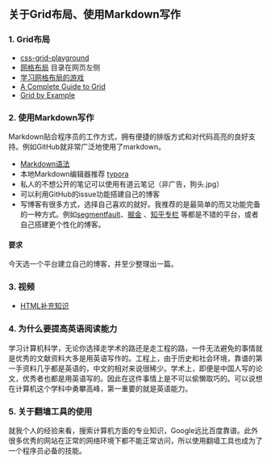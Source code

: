 ## 关于Grid布局、使用Markdown写作

### 1. Grid布局

- [css-grid-playground](https://mozilladevelopers.github.io/playground/css-grid)
- [网格布局](https://developer.mozilla.org/zh-CN/docs/Web/CSS/CSS_Grid_Layout) 目录在网页左侧
- [学习网格布局的游戏](http://cssgridgarden.com/)
- [A Complete Guide to Grid](https://css-tricks.com/snippets/css/complete-guide-grid/)
- [Grid by Example](https://gridbyexample.com/)

### 2. 使用Markdown写作 

Markdown贴合程序员的工作方式，拥有便捷的排版方式和对代码高亮的良好支持。例如GitHub就非常广泛地使用了markdown。

- [Markdown语法](http://note.youdao.com/iyoudao/?p=2411&vendor=unsilent14)
- 本地Markdown编辑器推荐 [typora](https://share.weiyun.com/59N8koA)
- 私人的不想公开的笔记可以使用有道云笔记（非广告，狗头.jpg）
- 可以利用GitHub的issue功能搭建自己的博客
- 写博客有很多方式，选择自己喜欢的就好。我推荐的是最简单的而又功能完备的一种方式。例如[segmentfault](https://segmentfault.com/)、[掘金](https://juejin.im) 、[知乎专栏](https://zhuanlan.zhihu.com/) 等都是不错的平台，或者自己搭建更个性化的博客。

#### 要求

今天选一个平台建立自己的博客，并至少整理出一篇。

### 3. 视频

- [HTML补充知识](http://t.75team.com/video/play?id=23_92_20161229093657ca4fa18d-a623-41dd-ad9e-2843fbc2f553)

### 4. 为什么要提高英语阅读能力

学习计算机科学，无论你选择走学术的路还是走工程的路，一件无法避免的事情就是优秀的文献资料大多是用英语写作的。工程上，由于历史和社会环境，靠谱的第一手资料几乎都是英语的，中文的相对来说很稀少。学术上，即便是中国人写的论文，优秀者也都是用英语写的。因此在这件事情上是不可以偷懒取巧的。可以说想在计算机这个学科中勇攀高峰，第一重要的就是英语能力。

### 5. 关于翻墙工具的使用 

就我个人的经验来看，搜索计算机方面的专业知识，Google远比百度靠谱。此外很多优秀的网站在正常的网络环境下都不能正常访问，所以使用翻墙工具也成为了一个程序员必备的技能。